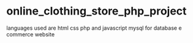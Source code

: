 # online_clothing_store_php_project
languages used are html css php and javascript
mysql for database
e commerce website
